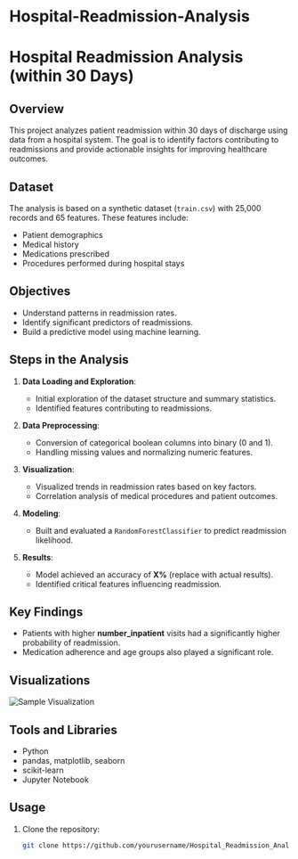 # Hospital-Readmission-Analysis

# Hospital Readmission Analysis (within 30 Days)

## Overview
This project analyzes patient readmission within 30 days of discharge using data from a hospital system. The goal is to identify factors contributing to readmissions and provide actionable insights for improving healthcare outcomes.

## Dataset
The analysis is based on a synthetic dataset (`train.csv`) with 25,000 records and 65 features. These features include:
- Patient demographics
- Medical history
- Medications prescribed
- Procedures performed during hospital stays

## Objectives
- Understand patterns in readmission rates.
- Identify significant predictors of readmissions.
- Build a predictive model using machine learning.

## Steps in the Analysis
1. **Data Loading and Exploration**:
   - Initial exploration of the dataset structure and summary statistics.
   - Identified features contributing to readmissions.

2. **Data Preprocessing**:
   - Conversion of categorical boolean columns into binary (0 and 1).
   - Handling missing values and normalizing numeric features.

3. **Visualization**:
   - Visualized trends in readmission rates based on key factors.
   - Correlation analysis of medical procedures and patient outcomes.

4. **Modeling**:
   - Built and evaluated a `RandomForestClassifier` to predict readmission likelihood.

5. **Results**:
   - Model achieved an accuracy of **X%** (replace with actual results).
   - Identified critical features influencing readmission.

## Key Findings
- Patients with higher **number_inpatient** visits had a significantly higher probability of readmission.
- Medication adherence and age groups also played a significant role.

## Visualizations
![Sample Visualization](images/sample_visualization.png)

## Tools and Libraries
- Python
- pandas, matplotlib, seaborn
- scikit-learn
- Jupyter Notebook

## Usage
1. Clone the repository:
   ```bash
   git clone https://github.com/yourusername/Hospital_Readmission_Analysis.git
